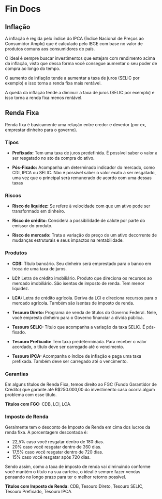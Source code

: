 # Fin Docs

## Inflação

A inflação é regida pelo índice do IPCA (Índice Nacional de Preços ao Consumidor Amplo) que é calculado pelo IBGE com base no valor de produtos comuns aos consumidores do país.

O ideal é sempre buscar investimentos que estejam com rendimento acima da inflação, visto que dessa forma você consegue aumentar o seu poder de compra ao longo do tempo.

O aumento de inflação tende a aumentar a taxa de juros (SELIC por exemplo) e isso torna a renda fixa mais rentável.

A queda da inflação tende a diminuir a taxa de juros (SELIC por exemplo) e isso torna a renda fixa menos rentável.

## Renda Fixa

Renda fixa é basicamente uma relação entre credor e devedor (por ex, emprestar dinheiro para o governo).

### Tipos
- **Prefixado:** Tem uma taxa de juros predefinida. É
possível saber o valor a ser resgatado no ato da
compra do ativo.

- **Pós-Fixado:** Acompanha um determinado indicador
do mercado, como CDI, IPCA ou SELIC. Não é possível
saber o valor exato a ser resgatado, uma vez que o
principal será remunerado de acordo com uma
dessas taxas

### Riscos

- **Risco de liquidez:** Se refere à velocidade com que
um ativo pode ser transformado em dinheiro.

- **Risco de crédito:** Considera a possibilidade de calote
por parte do emissor do produto.

- **Risco de mercado:** Trata a variação do preço de um
ativo decorrente de mudanças estruturais e seus
impactos na rentabilidade.

### Produtos

- **CDB:** Título bancário. Seu dinheiro será emprestado
para o banco em troca de uma taxa de juros.

- **LCI:** Letra de crédito imobiliário. Produto que
direciona os recursos ao mercado imobiliário. São
isentas de imposto de renda. Tem menor liquidez.

- **LCA:** Letra de crédito agrícola. Deriva da LCI e
direciona recursos para o mercado agrícola. Também
são isentas de imposto de renda.

- **Tesouro Direto:** Programa de venda de títulos do
Governo Federal. Nele, você empresta dinheiro para
o Governo financiar a dívida pública.

- **Tesouro SELIC:** Título que acompanha a variação da
taxa SELIC. É pós-fixado.

- **Tesouro Prefixado:** Tem taxa predeterminada. Para
receber o valor acordado, o título deve ser carregado
até o vencimento.

- **Tesouro IPCA:** Acompanha o índice de inflação e paga
uma taxa prefixada. Também deve ser carregado até
o vencimento.

### Garantias

Em alguns títulos de Renda Fixa, temos direito ao FGC (Fundo Garantidor de Crédito) que garante até R$250.000,00 do investimento caso ocorra algum problema com esse título.

**Títulos com FGC:** CDB, LCI, LCA.

### Imposto de Renda

Geralmente tem o desconto de Imposto de Renda em cima dos lucros da renda fixa. A porcentagem descontada é:

- 22,5% caso você resgatar dentro de 180 dias.
- 20% caso você resgatar dentro de 360 dias.
- 17,5% caso você resgatar dentro de 720 dias.
- 15% caso você resgatar após 720 dias.

Sendo assim, como a taxa de imposto de renda vai diminuindo conforme você mantém o título na sua carteira, o ideal é sempre fazer vendas pensando no longo prazo para ter o melhor retorno possível.

**Títulos com Imposto de Renda:** CDB, Tesouro Direto, Tesouro SELIC, Tesouro Prefixado, Tesouro IPCA.
